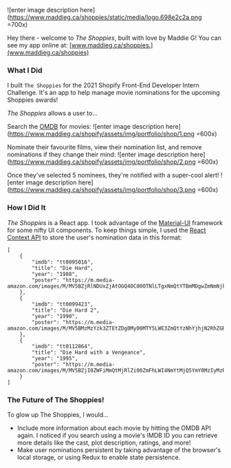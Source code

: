 
![enter image description here](https://www.maddieg.ca/shoppies/static/media/logo.698e2c2a.png =700x)

Hey there - welcome to *The Shoppies*, built with love by Maddie G!
You can see my app online at: [www.maddieg.ca/shoppies.](www.maddieg.ca/shoppies)

### What I Did
I built `The Shoppies`  for the 2021 Shopify Front-End Developer Intern Challenge. It's an app to help manage movie nominations for the upcoming Shoppies awards!

*The Shoppies* allows a user to...

Search the [OMDB](http://www.omdbapi.com/) for movies:
![enter image description here](https://www.maddieg.ca/shopify/assets/img/portfolio/shop/1.png =600x)

Nominate their favourite films, view their nomination list, and remove nominations if they change their mind:
![enter image description here](https://www.maddieg.ca/shopify/assets/img/portfolio/shop/2.png =600x)

Once they've selected 5 nominees, they're notified with a super-cool alert! 
![enter image description here](https://www.maddieg.ca/shopify/assets/img/portfolio/shop/3.png  =600x)

### How I Did It
<i>The Shoppies</i>  is a React app. I took advantage of the [Material-UI](https://material-ui.com/) framework for some nifty UI components. To keep things simple, I used the [React Context API](https://reactjs.org/docs/context.html) to store the user's nomination data in this format:

    [
	    {
		    "imdb": "tt0095016",
		    "title": "Die Hard",
		    "year": "1988",
		    "poster": "https://m.media-amazon.com/images/M/MV5BZjRlNDUxZjAtOGQ4OC00OTNlLTgxNmQtYTBmMDgwZmNmNjkxXkEyXkFqcGdeQXVyNzkwMjQ5NzM@._V1_SX300.jpg"
	    },
	    {
		    "imdb": "tt0099423",
		    "title": "Die Hard 2",
		    "year": "1990",
		    "poster": "https://m.media-amazon.com/images/M/MV5BMzMzYzk3ZTEtZDg0My00MTY5LWE3ZmQtYzNhYjhjN2RhZGRjL2ltYWdlXkEyXkFqcGdeQXVyNTAyODkwOQ@@._V1_SX300.jpg"
	    },
	    {
		    "imdb": "tt0112864",
		    "title": "Die Hard with a Vengeance",
		    "year": "1995",
		    "poster": "https://m.media-amazon.com/images/M/MV5BZjI0ZWFiMmQtMjRlZi00ZmFhLWI4NmYtMjQ5YmY0MzIyMzRiXkEyXkFqcGdeQXVyMTQxNzMzNDI@._V1_SX300.jpg"
	    }
    ]

### The Future of The Shoppies!
To glow up The Shoppies, I would...
- Include more information about each movie by hitting the OMDB API again. I noticed if you search using a movie's IMDB ID you can retrieve more details like the cast, plot description, ratings, and more!
- Make user nominations persistent by taking advantage of the browser's local storage, or using Redux to enable state persistence.
